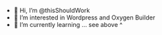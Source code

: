 - 👋 Hi, I’m @thisShouldWork
- 👀 I’m interested in Wordpress and Oxygen Builder
- 🌱 I’m currently learning ... see above ^

<!---
thisShouldWork/thisShouldWork is a ✨ special ✨ repository because its `README.md` (this file) appears on your GitHub profile.
You can click the Preview link to take a look at your changes.
--->
